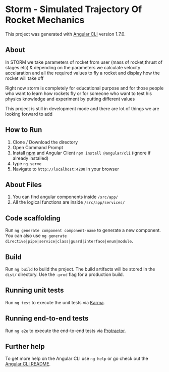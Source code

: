 # Storm - Simulated Trajectory Of Rocket Mechanics

This project was generated with [Angular CLI](https://github.com/angular/angular-cli) version 1.7.0.


## About

In STORM we take parameters of rocket from user (mass of rocket,thrust of stages etc) & depending on the parameters we calculate velocity accelaration and all the required values to fly a rocket and display how the rocket will take off 

Right now storm is completely for educational purpose and for those people who want to learn how rockets fly or for someone who want to test his physics knowledge and experiment by putting different values

This project is still in development mode and there are lot of things we are looking forward to add

## How to Run

1. Clone / Download the directory
2. Open Command Prompt
3. Install [npm](https://nodejs.org/) and Angular Client `npm install @angular/cli` (ignore if already installed)
4. type `ng serve`
5. Navigate to `http://localhost:4200` in your browser

## About Files

1. You can find angular components inside `/src/app/`
2. All the logical functions are inside `/src/app/services/`


## Code scaffolding

Run `ng generate component component-name` to generate a new component. You can also use `ng generate directive|pipe|service|class|guard|interface|enum|module`.

## Build

Run `ng build` to build the project. The build artifacts will be stored in the `dist/` directory. Use the `-prod` flag for a production build.

## Running unit tests

Run `ng test` to execute the unit tests via [Karma](https://karma-runner.github.io).

## Running end-to-end tests

Run `ng e2e` to execute the end-to-end tests via [Protractor](http://www.protractortest.org/).

## Further help

To get more help on the Angular CLI use `ng help` or go check out the [Angular CLI README](https://github.com/angular/angular-cli/blob/master/README.md).
